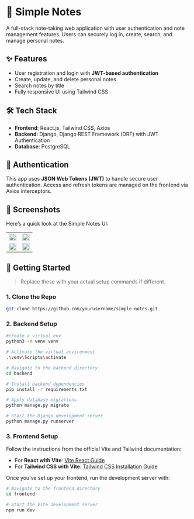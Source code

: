 # 📝 Simple Notes

A full-stack note-taking web application with user authentication and note management features. Users can securely log in, create, search, and manage personal notes.

## ✨ Features

- User registration and login with **JWT-based authentication**
- Create, update, and delete personal notes
- Search notes by title
- Fully responsive UI using Tailwind CSS

## 🛠️ Tech Stack

- **Frontend**: React.js, Tailwind CSS, Axios  
- **Backend**: Django, Django REST Framework (DRF) with JWT Authentication  
- **Database**: PostgreSQL

## 🔐 Authentication

This app uses **JSON Web Tokens (JWT)** to handle secure user authentication. Access and refresh tokens are managed on the frontend via Axios interceptors.

## 📸 Screenshots

Here’s a quick look at the Simple Notes UI:

<table>
  <tr>
    <td><img src="https://github.com/user-attachments/assets/b5969024-b328-44e5-b5cb-d4eeec23d090" width="100%"></td>
    <td><img src="https://github.com/user-attachments/assets/a80798d6-4be5-40b5-8ff3-dfb118307032" width="100%"></td>
  </tr>
  <tr>
    <td><img src="https://github.com/user-attachments/assets/8b15af29-4db3-462d-8300-47ecfa3710e1" width="100%"></td>
    <td><img src="https://github.com/user-attachments/assets/acb703f0-41c6-4c11-9c85-ab80c26b2a35" width="100%"></td>
  </tr>
</table>

## 🚀 Getting Started

> Replace these with your actual setup commands if different.

### 1. Clone the Repo

```bash
git clone https://github.com/yourusername/simple-notes.git
```

### 2.  Backend Setup


```bash
#create a virtual env
python3 -m venv venv

# Activate the virtual environment
.\venv\Scripts\activate

# Navigate to the backend directory
cd backend

# Install backend dependencies
pip install -r requirements.txt

# Apply database migrations
python manage.py migrate

# Start the Django development server
python manage.py runserver
```

### 3. Frontend Setup

Follow the instructions from the official Vite and Tailwind documentation:

- For **React with Vite**: [Vite React Guide](https://vite.dev/guide/)
- For **Tailwind CSS with Vite**: [Tailwind CSS Installation Guide](https://tailwindcss.com/docs/installation/using-vite)

Once you’ve set up your frontend, run the development server with:

```bash
# Navigate to the frontend directory
cd frontend

# Start the Vite development server
npm run dev



